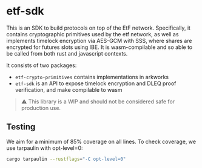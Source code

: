 # etf-sdk
This is an SDK to build protocols on top of the EtF network. Specifically, it contains cryptographic primitives used by the etf network, as well as implements timelock encryption via AES-GCM with SSS, where shares are encrypted for futures slots using IBE. It is wasm-compilable and so able to be called from both rust and javascript contexts.

It consists of two packages:

- `etf-crypto-primitives` contains implementations in arkworks
- `etf-sdk` is an API to expose timelock encryption and DLEQ proof verification, and make compilable to wasm

> :warning: This library is a WIP and should not be considered safe for production use.

## Testing

We aim for a minimum of 85% coverage on all lines. To check coverage, we use tarpaulin with opt-level=0:

``` bash
cargo tarpaulin --rustflags="-C opt-level=0"
```
